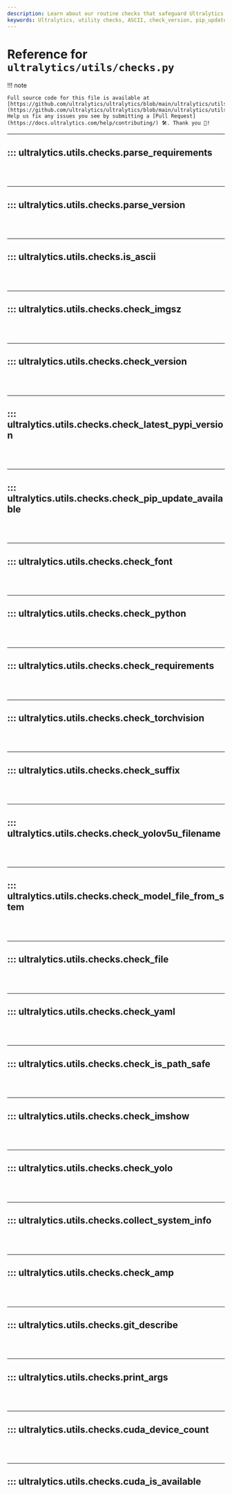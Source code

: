 ```yaml
---
description: Learn about our routine checks that safeguard Ultralytics operations including ASCII, font, YOLO file, YAML, Python and torchvision checks.
keywords: Ultralytics, utility checks, ASCII, check_version, pip_update, check_python, check_torchvision, check_yaml, YOLO filename
---
```


# Reference for `ultralytics/utils/checks.py`

!!! note

    Full source code for this file is available at [https://github.com/ultralytics/ultralytics/blob/main/ultralytics/utils/checks.py](https://github.com/ultralytics/ultralytics/blob/main/ultralytics/utils/checks.py). Help us fix any issues you see by submitting a [Pull Request](https://docs.ultralytics.com/help/contributing/) 🛠️. Thank you 🙏!

---
## ::: ultralytics.utils.checks.parse_requirements
<br><br>

---
## ::: ultralytics.utils.checks.parse_version
<br><br>

---
## ::: ultralytics.utils.checks.is_ascii
<br><br>

---
## ::: ultralytics.utils.checks.check_imgsz
<br><br>

---
## ::: ultralytics.utils.checks.check_version
<br><br>

---
## ::: ultralytics.utils.checks.check_latest_pypi_version
<br><br>

---
## ::: ultralytics.utils.checks.check_pip_update_available
<br><br>

---
## ::: ultralytics.utils.checks.check_font
<br><br>

---
## ::: ultralytics.utils.checks.check_python
<br><br>

---
## ::: ultralytics.utils.checks.check_requirements
<br><br>

---
## ::: ultralytics.utils.checks.check_torchvision
<br><br>

---
## ::: ultralytics.utils.checks.check_suffix
<br><br>

---
## ::: ultralytics.utils.checks.check_yolov5u_filename
<br><br>

---
## ::: ultralytics.utils.checks.check_model_file_from_stem
<br><br>

---
## ::: ultralytics.utils.checks.check_file
<br><br>

---
## ::: ultralytics.utils.checks.check_yaml
<br><br>

---
## ::: ultralytics.utils.checks.check_is_path_safe
<br><br>

---
## ::: ultralytics.utils.checks.check_imshow
<br><br>

---
## ::: ultralytics.utils.checks.check_yolo
<br><br>

---
## ::: ultralytics.utils.checks.collect_system_info
<br><br>

---
## ::: ultralytics.utils.checks.check_amp
<br><br>

---
## ::: ultralytics.utils.checks.git_describe
<br><br>

---
## ::: ultralytics.utils.checks.print_args
<br><br>

---
## ::: ultralytics.utils.checks.cuda_device_count
<br><br>

---
## ::: ultralytics.utils.checks.cuda_is_available
<br><br>
